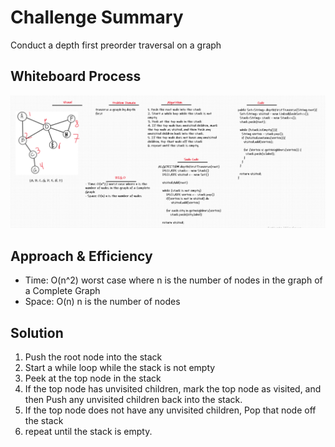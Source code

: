 # Challenge Summary
Conduct a depth first preorder traversal on a graph

## Whiteboard Process
![depthFirst.png](depthFirst.png)

## Approach & Efficiency
- Time: O(n^2) worst case where n is the number of nodes in the graph of a Complete Graph
- Space: O(n) n is the number of nodes

## Solution
1. Push the root node into the stack
2. Start a while loop while the stack is not empty
3. Peek at the top node in the stack
4. If the top node has unvisited children, mark the top node as visited, and then Push any unvisited children back into the stack.
5. If the top node does not have any unvisited children, Pop that node off the stack
6. repeat until the stack is empty.
